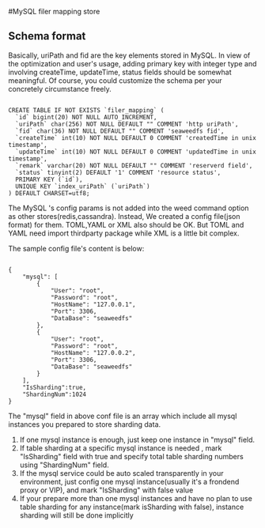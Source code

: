 #MySQL filer mapping store

## Schema format


Basically, uriPath and fid are the key elements stored in MySQL. In view of the optimization and user's usage, 
adding primary key with integer type and involving createTime, updateTime, status fields should be somewhat meaningful.
Of course, you could customize the schema per your concretely circumstance freely.

<pre><code>
CREATE TABLE IF NOT EXISTS `filer_mapping` (
  `id` bigint(20) NOT NULL AUTO_INCREMENT,
  `uriPath` char(256) NOT NULL DEFAULT "" COMMENT 'http uriPath',
  `fid` char(36) NOT NULL DEFAULT "" COMMENT 'seaweedfs fid',
  `createTime` int(10) NOT NULL DEFAULT 0 COMMENT 'createdTime in unix timestamp',
  `updateTime` int(10) NOT NULL DEFAULT 0 COMMENT 'updatedTime in unix timestamp',
  `remark` varchar(20) NOT NULL DEFAULT "" COMMENT 'reserverd field',
  `status` tinyint(2) DEFAULT '1' COMMENT 'resource status',
  PRIMARY KEY (`id`),
  UNIQUE KEY `index_uriPath` (`uriPath`)
) DEFAULT CHARSET=utf8;
</code></pre>


The MySQL 's config params is not added into the weed command option as other stores(redis,cassandra). Instead,
We created a config file(json format) for them. TOML,YAML or XML also should be OK. But TOML and YAML need import thirdparty package
while XML is a little bit complex.

The sample config file's  content is below:

<pre><code>
{
    "mysql": [
        {
            "User": "root",
            "Password": "root",
            "HostName": "127.0.0.1",
            "Port": 3306,
            "DataBase": "seaweedfs"
        },
        {
            "User": "root",
            "Password": "root",
            "HostName": "127.0.0.2",
            "Port": 3306,
            "DataBase": "seaweedfs"
        }
    ],
    "IsSharding":true,
    "ShardingNum":1024
}
</code></pre>


The "mysql" field in above conf file is an array which include all mysql instances you prepared to store sharding data.
1. If one mysql instance is enough, just keep one instance in "mysql" field.
2. If table sharding at a specific mysql instance is needed , mark "IsSharding" field with true and specify total table
sharding numbers using "ShardingNum" field.
3. If the mysql service could be auto scaled transparently in your environment, just config one mysql instance(usually it's a frondend proxy or VIP),
and mark "IsSharding" with false value
4. If your prepare more than one mysql instances and have no plan to use table sharding for any instance(mark isSharding with false), instance sharding
will still be done implicitly




